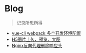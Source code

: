 # Blog
> 记录所思所得

* [vue-cli webpack 多个开发环境配置](https://github.com/lushuhao/blog/issues/3 "vue-cli webpack 多个开发环境配置")
* [H5图片上传、预览、大图](https://github.com/lushuhao/blog/issues/2 "H5图片上传、预览、大图")
* [Nginx反向代理删除响应头](https://github.com/lushuhao/blog/issues/1 "Nginx反向代理删除响应头")
